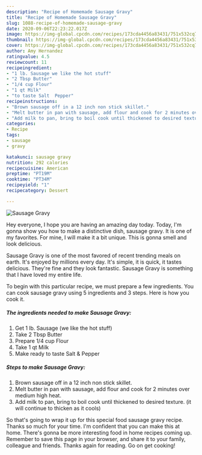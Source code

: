 ```yaml
---
description: "Recipe of Homemade Sausage Gravy"
title: "Recipe of Homemade Sausage Gravy"
slug: 1088-recipe-of-homemade-sausage-gravy
date: 2020-09-06T22:23:22.017Z
image: https://img-global.cpcdn.com/recipes/173cda4456a83431/751x532cq70/sausage-gravy-recipe-main-photo.jpg
thumbnail: https://img-global.cpcdn.com/recipes/173cda4456a83431/751x532cq70/sausage-gravy-recipe-main-photo.jpg
cover: https://img-global.cpcdn.com/recipes/173cda4456a83431/751x532cq70/sausage-gravy-recipe-main-photo.jpg
author: Amy Hernandez
ratingvalue: 4.5
reviewcount: 11
recipeingredient:
- "1 lb. Sausage we like the hot stuff"
- "2 Tbsp Butter"
- "1/4 cup Flour"
- "1 qt Milk"
- "to taste Salt  Pepper"
recipeinstructions:
- "Brown sausage off in a 12 inch non stick skillet."
- "Melt butter in pan with sausage, add flour and cook for 2 minutes over medium high heat."
- "Add milk to pan, bring to boil cook until thickened to desired texture. (it will continue to thicken as it cools)"
categories:
- Recipe
tags:
- sausage
- gravy

katakunci: sausage gravy 
nutrition: 292 calories
recipecuisine: American
preptime: "PT19M"
cooktime: "PT34M"
recipeyield: "1"
recipecategory: Dessert

---
```



![Sausage Gravy](https://img-global.cpcdn.com/recipes/173cda4456a83431/751x532cq70/sausage-gravy-recipe-main-photo.jpg)

Hey everyone, I hope you are having an amazing day today. Today, I'm gonna show you how to make a distinctive dish, sausage gravy. It is one of my favorites. For mine, I will make it a bit unique. This is gonna smell and look delicious.



Sausage Gravy is one of the most favored of recent trending meals on earth. It's enjoyed by millions every day. It's simple, it is quick, it tastes delicious. They're fine and they look fantastic. Sausage Gravy is something that I have loved my entire life.


To begin with this particular recipe, we must prepare a few ingredients. You can cook sausage gravy using 5 ingredients and 3 steps. Here is how you cook it.

<!--inarticleads1-->

##### The ingredients needed to make Sausage Gravy:

1. Get 1 lb. Sausage (we like the hot stuff)
1. Take 2 Tbsp Butter
1. Prepare 1/4 cup Flour
1. Take 1 qt Milk
1. Make ready to taste Salt &amp; Pepper




<!--inarticleads2-->

##### Steps to make Sausage Gravy:

1. Brown sausage off in a 12 inch non stick skillet.
1. Melt butter in pan with sausage, add flour and cook for 2 minutes over medium high heat.
1. Add milk to pan, bring to boil cook until thickened to desired texture. (it will continue to thicken as it cools)




So that's going to wrap it up for this special food sausage gravy recipe. Thanks so much for your time. I'm confident that you can make this at home. There's gonna be more interesting food in home recipes coming up. Remember to save this page in your browser, and share it to your family, colleague and friends. Thanks again for reading. Go on get cooking!
